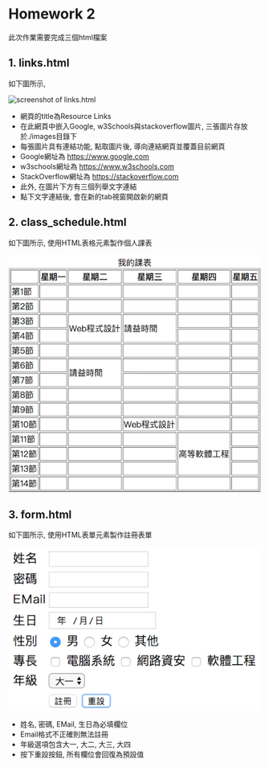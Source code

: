 # Homework 2

此次作業需要完成三個html檔案

## 1. links.html

如下圖所示, 

![screenshot of links.html](http://mselab.iecs.fcu.edu.tw:60080/root/HW-2/raw/master/screenshots/links.PNG)


- 網頁的title為Resource Links
- 在此網頁中嵌入Google, w3Schools與stackoverflow圖片, 三張圖片存放於./images目錄下
- 每張圖片具有連結功能, 點取圖片後, 導向連結網頁並覆蓋目前網頁
- Google網址為 https://www.google.com
- w3schools網址為 https://www.w3schools.com
- StackOverflow網址為 https://stackoverflow.com
- 此外, 在圖片下方有三個列舉文字連結
- 點下文字連結後, 會在新的tab視窗開啟新的網頁 

## 2. class_schedule.html

如下圖所示, 使用HTML表格元素製作個人課表

![screenshot of class_schedule.html](screenshots/class_schedule.png)


## 3. form.html

如下圖所示, 使用HTML表單元素製作註冊表單

![screenshot of form.html](screenshots/form.png)

- 姓名, 密碼, EMail, 生日為必填欄位
- Email格式不正確則無法註冊
- 年級選項包含大一, 大二, 大三, 大四
- 按下重設按鈕, 所有欄位會回復為預設值
